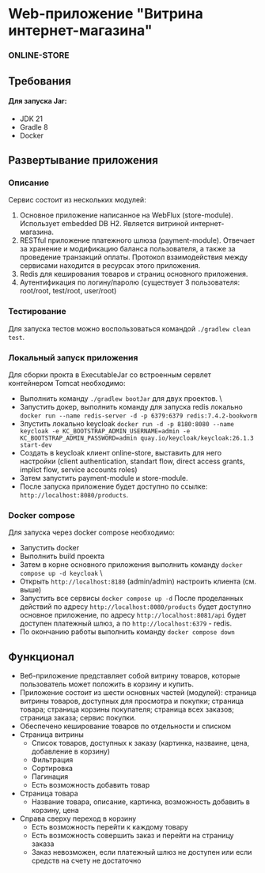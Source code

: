 # Web-приложение "Витрина интернет-магазина"
### ONLINE-STORE
## Требования

#### Для запуска Jar:
- JDK 21
- Gradle 8
- Docker

## Развертывание приложения
### Описание
Сервис состоит из нескольких модулей: 
1. Основное приложение написанное на WebFlux (store-module). Использует embedded DB H2. Является витриной интернет-магазина.
2. RESTful приложение платежного шлюза (payment-module). Отвечает за хранение и модификацию баланса пользователя, а также
за проведение транзакций оплаты. Протокол взаимодействия между сервисами находится в ресурсах этого приложения.
3. Redis для кеширования товаров и страниц основного приложения.
4. Аутентификация по логину/паролю (существует 3 пользователя: root/root, test/root, user/root)

### Тестирование
Для запуска тестов можно воспользоваться командой `./gradlew clean test`.

### Локальный запуск приложения
Для сборки прокта в ExecutableJar со встроенным сервлет контейнером Tomcat необходимо:
- Выполнить команду `./gradlew bootJar` для двух проектов. \
- Запустить докер, выполнить команду для запуска redis локально `docker run --name redis-server -d -p 6379:6379 redis:7.4.2-bookworm`
- Зпустить локально keycloak `docker run -d -p 8180:8080 --name keycloak -e KC_BOOTSTRAP_ADMIN_USERNAME=admin -e KC_BOOTSTRAP_ADMIN_PASSWORD=admin quay.io/keycloak/keycloak:26.1.3 start-dev`
- Создать в keycloak клиент online-store, выставить для него настройки (client authentication, standart flow, direct access grants,
implict flow, service accounts roles)
- Затем запустить payment-module и store-module.
- После запуска приложение будет доступно по ссылке: `http://localhost:8080/products`.

### Docker compose
Для запуска через docker compose необходимо:
- Запустить docker
- Выполнить build проекта
- Затем в корне основного приложения выполнить команду `docker compose up -d keycloak` \
- Открыть `http://localhost:8180` (admin/admin) настроить клиента (см. выше)
- Запустить все сервисы `docker compose up -d`
После проделанных действий по адресу `http://localhost:8080/products` будет доступно основное приложение, по адресу `http://localhost:8081/api`
будет доступен платежный шлюз, а по `http://localhost:6379` - redis. 
- По окончанию работы выполнить команду `docker compose down`

## Функционал
- Веб-приложение представляет собой витрину товаров, которые пользователь может положить в корзину и купить.
- Приложение состоит из шести основных частей (модулей): страница витрины товаров, доступных для просмотра и покупки; 
страница товара; страница корзины покупателя; страница всех заказов; страница заказа; сервис покупки.
- Обеспечено кеширование товаров по отдельности и списком
- Страница витрины
    + Список товаров, доступных к заказу (картинка, назваине, цена, добавление в корзину)
    + Фильтрация
    + Сортировка
    + Пагинация
    + Есть возможность добавить товар
- Страница товара
    + Название товара, описание, картинка, возможность добавить в корзину, цена
- Справа сверху переход в корзину
    + Есть возможность перейти к каждому товару
    + Есть возможность совершить заказ и перейти на страницу заказа
    + Заказ невозможен, если платежный шлюз не доступен или если средств на счету не достаточно
